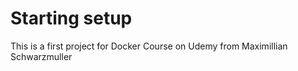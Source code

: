 # Starting setup

This is a first project for Docker Course on Udemy from Maximillian 
Schwarzmuller

